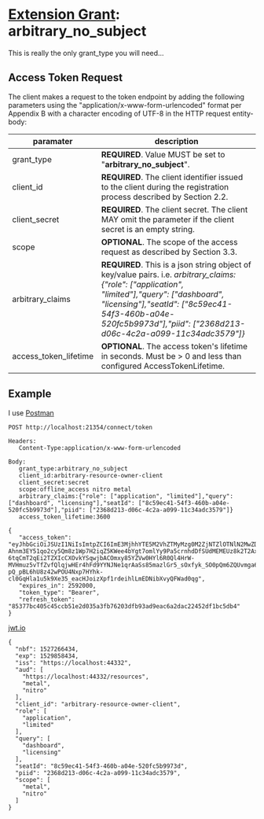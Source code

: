# [Extension Grant](https://tools.ietf.org/html/rfc6749#section-4.5): arbitrary_no_subject  
This is really the only grant_type you will need...  

## Access Token Request  

   The client makes a request to the token endpoint by adding the
   following parameters using the "application/x-www-form-urlencoded"
   format per Appendix B with a character encoding of UTF-8 in the HTTP
   request entity-body:

paramater | description
--------- | -
grant_type | <b>REQUIRED</b>.  Value MUST be set to "<b>arbitrary_no_subject</b>".
client_id | <b>REQUIRED</b>.  The client identifier issued to the client during the registration process described by Section 2.2.
client_secret | <b>REQUIRED</b>.  The client secret.  The client MAY omit the parameter if the client secret is an empty string.
scope | <b>OPTIONAL</b>.  The scope of the access request as described by Section 3.3.
arbitrary_claims | <b>REQUIRED</b>.  This is a json string object of key/value pairs.  i.e. <em>arbitrary_claims:{"role": ["application", "limited"],"query": ["dashboard", "licensing"],"seatId": ["8c59ec41-54f3-460b-a04e-520fc5b9973d"],"piid": ["2368d213-d06c-4c2a-a099-11c34adc3579"]}</em></dd>
access_token_lifetime | <b>OPTIONAL</b>.  The access token's lifetime in seconds.  Must be > 0 and less than configured AccessTokenLifetime.

## Example  
I use [Postman](https://www.getpostman.com/)  

 ```
POST http://localhost:21354/connect/token

Headers:
    Content-Type:application/x-www-form-urlencoded

Body:
	grant_type:arbitrary_no_subject
	client_id:arbitrary-resource-owner-client
	client_secret:secret
	scope:offline_access nitro metal
	arbitrary_claims:{"role": ["application", "limited"],"query": ["dashboard", "licensing"],"seatId": ["8c59ec41-54f3-460b-a04e-520fc5b9973d"],"piid": ["2368d213-d06c-4c2a-a099-11c34adc3579"]}
	access_token_lifetime:3600
 ```
 ```
{
    "access_token": "eyJhbGciOiJSUzI1NiIsImtpZCI6ImE3MjhhYTE5M2VhZTMyMzg0M2ZjNTZlOTNlN2MwZDFiIiwidHlwIjoiSldUIn0.eyJuYmYiOjE1MjcyNjY0MzQsImV4cCI6MTUyOTg1ODQzNCwiaXNzIjoiaHR0cHM6Ly9sb2NhbGhvc3Q6NDQzMzIiLCJhdWQiOlsiaHR0cHM6Ly9sb2NhbGhvc3Q6NDQzMzIvcmVzb3VyY2VzIiwibWV0YWwiLCJuaXRybyJdLCJjbGllbnRfaWQiOiJhcmJpdHJhcnktcmVzb3VyY2Utb3duZXItY2xpZW50Iiwicm9sZSI6WyJhcHBsaWNhdGlvbiIsImxpbWl0ZWQiXSwicXVlcnkiOlsiZGFzaGJvYXJkIiwibGljZW5zaW5nIl0sInNlYXRJZCI6IjhjNTllYzQxLTU0ZjMtNDYwYi1hMDRlLTUyMGZjNWI5OTczZCIsInBpaWQiOiIyMzY4ZDIxMy1kMDZjLTRjMmEtYTA5OS0xMWMzNGFkYzM1NzkiLCJzY29wZSI6WyJtZXRhbCIsIm5pdHJvIl19.0Sk89-Ahnm3EY51qo2cy5Qm8z1Wp7H2iqZ5KWee4bYgt7omlYy9Pa5crnhdDfSUdMEMEUz8k2T2AxYKefaIg4z9c_AtHt1gS85b5J9y_N58yQWWHuyNC4rpyzVj5mGj_Jzpjb-6tqCmT2qEi2TZXIcCXOvkYSqwjbACOmxy85YZVw0HYl6R0Ql4HrW-MVHmuz5vTfZvfQlqjwHEr4hFd9YYNJNe1qrAaSs85mazlGr5_sOxfyk_SO0pQm6ZQUvmga6K7-pQ_pBL6hU8z42wPOU4Nxp7HYhk-cl0GqHla1u5k9Xe35_eacHJoizXpf1rdeihlLmEDNibXvyQFWad0qg",
    "expires_in": 2592000,
    "token_type": "Bearer",
    "refresh_token": "85377bc405c45ccb51e2d035a3fb76203dfb93ad9eac6a2dac22452df1bc5db4"
}
```
[jwt.io](https://jwt.io/)  
```
{
  "nbf": 1527266434,
  "exp": 1529858434,
  "iss": "https://localhost:44332",
  "aud": [
    "https://localhost:44332/resources",
    "metal",
    "nitro"
  ],
  "client_id": "arbitrary-resource-owner-client",
  "role": [
    "application",
    "limited"
  ],
  "query": [
    "dashboard",
    "licensing"
  ],
  "seatId": "8c59ec41-54f3-460b-a04e-520fc5b9973d",
  "piid": "2368d213-d06c-4c2a-a099-11c34adc3579",
  "scope": [
    "metal",
    "nitro"
  ]
}
```
